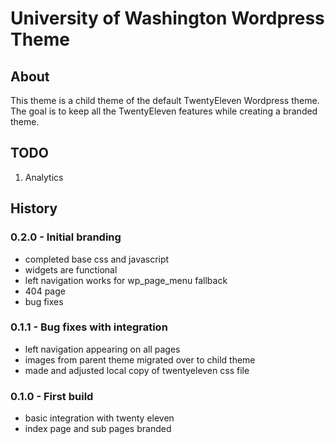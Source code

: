 # University of Washington Wordpress Theme

## About

This theme is a child theme of the default TwentyEleven Wordpress theme.
The goal is to keep all the TwentyEleven features while creating a branded theme.

## TODO 

1. Analytics

## History

### 0.2.0 - Initial branding
  - completed base css and javascript
  - widgets are functional
  - left navigation works for wp_page_menu fallback
  - 404 page
  - bug fixes

### 0.1.1 - Bug fixes with integration  
  - left navigation appearing on all pages  
  - images from parent theme migrated over to child theme  
  - made and adjusted local copy of twentyeleven css file  

### 0.1.0 - First build  
  - basic integration with twenty eleven  
  - index page and sub pages branded  
